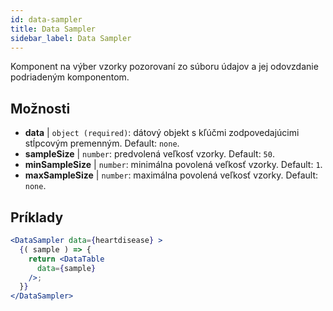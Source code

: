```yaml
---
id: data-sampler 
title: Data Sampler
sidebar_label: Data Sampler
---
```


Komponent na výber vzorky pozorovaní zo súboru údajov a jej odovzdanie podriadeným komponentom.

## Možnosti

* __data__ | `object (required)`: dátový objekt s kľúčmi zodpovedajúcimi stĺpcovým premenným. Default: `none`.
* __sampleSize__ | `number`: predvolená veľkosť vzorky. Default: `50`.
* __minSampleSize__ | `number`: minimálna povolená veľkosť vzorky. Default: `1`.
* __maxSampleSize__ | `number`: maximálna povolená veľkosť vzorky. Default: `none`.


## Príklady

```jsx live
<DataSampler data={heartdisease} >
  {( sample ) => {
    return <DataTable
      data={sample}
    />;
  }}
</DataSampler>
```

